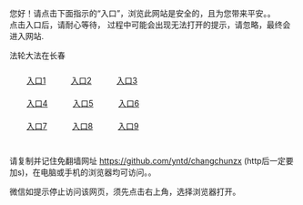 您好！请点击下面指示的“入口”，浏览此网站是安全的，且为您带来平安。。 <br/>
点击入口后，请耐心等待， 过程中可能会出现无法打开的提示，请忽略，最终会进入网站. </br>

法轮大法在长春<br/>
<div style="padding:10px"><a style="margin:20px" target="_blank" href="https://dubr4mpajgk19.cloudfront.net/2Qpsp?xnpnrtrq" id="ccLink1" rel="nofollow">入口1</a> <a target="_blank" style="margin:20px" href="https://d309mn0a1ie3jp.cloudfront.net/2Qpsp?vlzonf" id="ccLink2" rel="nofollow">入口2</a> <a style="margin:20px" target="_blank" href="https://d3ctaqhuwtfxc3.cloudfront.net/2Qpsp?avypgg" id="ccLink3" rel="nofollow">入口3</a></div>

<div style="padding:10px" ><a style="margin:20px" target="_blank" href="https://dubr4mpajgk19.cloudfront.net/2Qpsp?xnpnrtrq" id="ccLink4" rel="nofollow">入口4</a> <a style="margin:20px" href="https://d309mn0a1ie3jp.cloudfront.net/2Qpsp?vlzonf" target="_blank" id="ccLink5" rel="nofollow">入口5</a> <a style="margin:20px" href="https://d3ctaqhuwtfxc3.cloudfront.net/2Qpsp?avypgg" target="_blank" id="ccLink6" rel="nofollow">入口6</a></div>

<div style="padding:10px"><a style="margin:20px" target="_blank" href="https://dubr4mpajgk19.cloudfront.net/2Qpsp?xnpnrtrq" id="ccLink7" rel="nofollow">入口7</a> <a style="margin:20px" href="https://d309mn0a1ie3jp.cloudfront.net/2Qpsp?vlzonf" target="_blank" id="ccLink8" rel="nofollow">入口8</a> <a style="margin:20px" target="_blank" href="https://d3ctaqhuwtfxc3.cloudfront.net/2Qpsp?avypgg" id="ccLink9" rel="nofollow">入口9</a></div>

<br/>



请复制并记住免翻墙网址 https://github.com/yntd/changchunzx (http后一定要加s)，在电脑或手机的浏览器均可访问。。<br/>

微信如提示停止访问该网页，须先点击右上角，选择浏览器打开。
